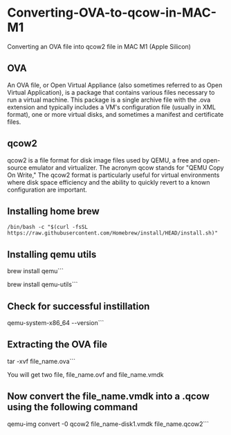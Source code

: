 # Converting-OVA-to-qcow-in-MAC-M1
Converting an OVA file into qcow2 file in MAC M1 (Apple Silicon)

## OVA
An OVA file, or Open Virtual Appliance (also sometimes referred to as Open Virtual Application), is a package that contains various files necessary to run a virtual machine. This package is a single archive file with the .ova extension and typically includes a VM's configuration file (usually in XML format), one or more virtual disks, and sometimes a manifest and certificate files.

## qcow2
qcow2 is a file format for disk image files used by QEMU, a free and open-source emulator and virtualizer. The acronym qcow stands for "QEMU Copy On Write,"
The qcow2 format is particularly useful for virtual environments where disk space efficiency and the ability to quickly revert to a known configuration are important.

## Installing home brew

```/bin/bash -c "$(curl -fsSL https://raw.githubusercontent.com/Homebrew/install/HEAD/install.sh)"```

## Installing qemu utils

brew install qemu```

brew install qemu-utils```

## Check for successful instillation 

qemu-system-x86_64 --version```

## Extracting the OVA file

tar -xvf file_name.ova```

You will get two file, file_name.ovf and file_name.vmdk

## Now convert the file_name.vmdk into a .qcow using the following command

qemu-img convert -0 qcow2 file_name-disk1.vmdk file_name.qcow2```
